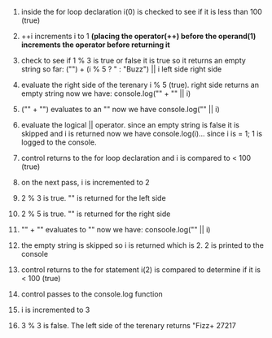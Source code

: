 1. inside the for loop declaration i(0) is checked to see if it is less than 100 (true)

2. ++i increments i to 1 
    **(placing the operator(++) before the operand(1) increments the operator before returning it**

3. check to see if 1 % 3 is true or false it is true so it returns an empty string
   so far:   ("")  +  (i % 5 ? " : "Buzz") || i
          left side         right side

4. evaluate the right side of the terenary i % 5 (true). right side returns an empty string
    now we have: console.log("" + "" || i)

5. ("" + "") evaluates to an ""
    now we have console.log("" || i)

6. evaluate the logical || operator.  since an empty string is false it is skipped and i is returned
    now we have console.log(i)... since i is = 1;  1 is logged to the console.

7. control returns to the for loop declaration and i is compared to < 100 (true)

8. on the next pass, i is incremented to 2

9. 2 % 3 is true. "" is returned for the left side

10. 2 % 5 is true. "" is returned for the right side

11. "" + "" evaluates to ""
    now we have: consoole.log("" || i)

12. the empty string is skipped so i is returned which is 2. 2 is printed to the console

13. control returns to the for statement i(2) is compared to determine if it is < 100 (true)

14. control passes to the console.log function

15. i is incremented to 3

16. 3 % 3 is false. The left side of the terenary returns "Fizz+
27217